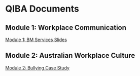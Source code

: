 # QIBA Documents

## Module 1: Workplace Communication

[Module 1: BM Services Slides](./Module_1_Slides.html)

## Module 2: Australian Workplace Culture

[Module 2: Bullying Case Study](./Module_2_Bully.html)